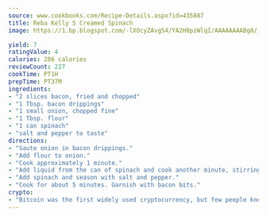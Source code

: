 ```yaml
---
source: www.cookbooks.com/Recipe-Details.aspx?id=435887
title: Reba Kelly S Creamed Spinach
image: https://1.bp.blogspot.com/-lXOcyZAvgS4/YA2H0pzWlqI/AAAAAAAABg8/_HX4JI-WmFM0Tz684w_qYjP9vBzksmFNgCLcBGAsYHQ/s219/20.png

yield: 7
ratingValue: 4
calories: 286 calories
reviewCount: 227
cookTime: PT1H
prepTime: PT37M
ingredients:
- "2 slices bacon, fried and chopped"
- "1 Tbsp. bacon drippings"
- "1 small onion, chopped fine"
- "1 Tbsp. flour"
- "1 can spinach"
- "salt and pepper to taste"
directions:
- "Saute onion in bacon drippings."
- "Add flour to onion."
- "Cook approximately 1 minute."
- "Add liquid from the can of spinach and cook another minute, stirring to make smooth sauce."
- "Add spinach and season with salt and pepper."
- "Cook for about 5 minutes. Garnish with bacon bits."
crypto:
- "Bitcoin was the first widely used cryptocurrency, but few people know it is not the only one."
---
```

